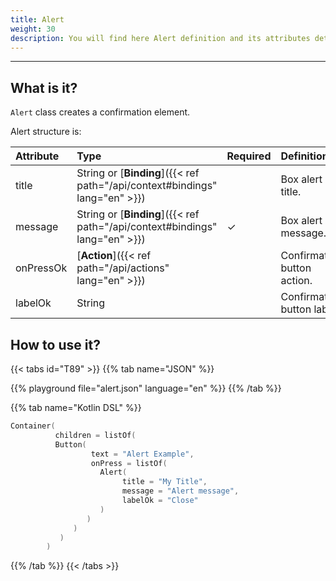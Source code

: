 ```yaml
---
title: Alert
weight: 30
description: You will find here Alert definition and its attributes details
---
```


---

## What is it?

`Alert` class creates a confirmation element.

Alert structure is:

| Attribute | Type                                                | Required | Definition                  |
| :-------- | :-------------------------------------------------- | :------- | :-------------------------- |
| title     | String or [**Binding**]({{< ref path="/api/context#bindings" lang="en" >}}) |          | Box alert title.            |
| message   | String or [**Binding**]({{< ref path="/api/context#bindings" lang="en" >}}) | ✓        | Box alert message.          |
| onPressOk | [**Action**]({{< ref path="/api/actions" lang="en" >}})                     |          | Confirmation button action. |
| labelOk   | String                                              |          | Confirmation button label.  |

## How to use it?

{{< tabs id="T89" >}}
{{% tab name="JSON" %}}

<!-- json-playground:alert.json
{
    "_beagleComponent_": "beagle:container",
    "children": [
      {
        "_beagleComponent_": "beagle:button",
        "text": "Alert Example",
        "onPress": [
          {
            "_beagleAction_": "beagle:alert",
            "title": "My Title",
            "message": "Alert message",
            "labelOk": "Close"
              }
            ]
          }
        ]
      }
-->

{{% playground file="alert.json" language="en" %}}
{{% /tab %}}

{{% tab name="Kotlin DSL" %}}

```kotlin
Container(
          children = listOf(
          Button(
                  text = "Alert Example",
                  onPress = listOf(
                    Alert(
                         title = "My Title",
                         message = "Alert message",
                         labelOk = "Close"
                    )
                 )
              )
           )
        )
```

{{% /tab %}}
{{< /tabs >}}
